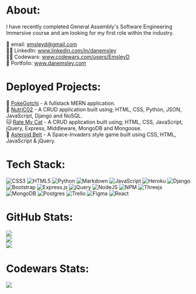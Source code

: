 
# About:
I have recently completed General Assembly's Software Engineering Immersive course and am looking for my first role within the industry.


📩 email: emsleyd@gmail.com <br>
👨‍💼 LinkedIn: www.linkedin.com/in/danemsley <br>
:male_detective: Codewars: www.codewars.com/users/EmsleyD <br>
:wave: Portfolio: www.danemsley.com <br>


# Deployed Projects:
:hatching_chick: [PokeGotchi](https://bit.ly/Pokegotchi) - A fullstack MERN application. <br>
:spaghetti: [NutriC02](https://bit.ly/NutriCO2) - A CRUD application built using; HTML, CSS, Python, JSON, JavaScript, Django and NoSQL. <br>
:cat: [Rate My Cat](https://bit.ly/RateMyCat) - A CRUD application built using; HTML, CSS, JavaScript, jQuery, Express, Middleware, MongoDB and Mongoose. <br>
:rocket: [Asteroid Belt](https://bit.ly/Asteroidbelt) - A Space-Invaders style game built using CSS, HTML, JavaScript & jQuery. <br>


# Tech Stack:
![CSS3](https://img.shields.io/badge/css3-%231572B6.svg?style=for-the-badge&logo=css3&logoColor=white) ![HTML5](https://img.shields.io/badge/html5-%23E34F26.svg?style=for-the-badge&logo=html5&logoColor=white) ![Python](https://img.shields.io/badge/python-3670A0?style=for-the-badge&logo=python&logoColor=ffdd54) ![Markdown](https://img.shields.io/badge/markdown-%23000000.svg?style=for-the-badge&logo=markdown&logoColor=white) ![JavaScript](https://img.shields.io/badge/javascript-%23323330.svg?style=for-the-badge&logo=javascript&logoColor=%23F7DF1E) ![Heroku](https://img.shields.io/badge/heroku-%23430098.svg?style=for-the-badge&logo=heroku&logoColor=white) ![Django](https://img.shields.io/badge/django-%23092E20.svg?style=for-the-badge&logo=django&logoColor=white) ![Bootstrap](https://img.shields.io/badge/bootstrap-%23563D7C.svg?style=for-the-badge&logo=bootstrap&logoColor=white) ![Express.js](https://img.shields.io/badge/express.js-%23404d59.svg?style=for-the-badge&logo=express&logoColor=%2361DAFB) ![jQuery](https://img.shields.io/badge/jquery-%230769AD.svg?style=for-the-badge&logo=jquery&logoColor=white) ![NodeJS](https://img.shields.io/badge/node.js-6DA55F?style=for-the-badge&logo=node.js&logoColor=white) ![NPM](https://img.shields.io/badge/NPM-%23000000.svg?style=for-the-badge&logo=npm&logoColor=white) ![Threejs](https://img.shields.io/badge/threejs-black?style=for-the-badge&logo=three.js&logoColor=white) ![MongoDB](https://img.shields.io/badge/MongoDB-%234ea94b.svg?style=for-the-badge&logo=mongodb&logoColor=white) ![Postgres](https://img.shields.io/badge/postgres-%23316192.svg?style=for-the-badge&logo=postgresql&logoColor=white) ![Trello](https://img.shields.io/badge/Trello-%23026AA7.svg?style=for-the-badge&logo=Trello&logoColor=white) 	![Figma](https://img.shields.io/badge/figma-%23F24E1E.svg?style=for-the-badge&logo=figma&logoColor=white)
![React](https://img.shields.io/badge/react-%2320232a.svg?style=for-the-badge&logo=react&logoColor=%2361DAFB)

# GitHub Stats:
![](https://github-readme-stats.vercel.app/api?username=Emsley1d&theme=dark&hide_border=true&include_all_commits=true&count_private=false)<br/>
![](https://github-readme-streak-stats.herokuapp.com/?user=Emsley1d&theme=dark&hide_border=true)<br/>
![](https://github-readme-stats.vercel.app/api/top-langs/?username=Emsley1d&theme=dark&hide_border=true&include_all_commits=true&count_private=false&layout=compact)


# Codewars Stats:
![](https://www.codewars.com/users/EmsleyD/badges/large)

